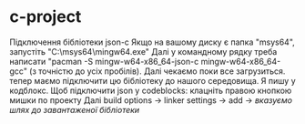 # c-project

Підключення бібліотеки json-c
Якщо на вашому диску є папка "msys64", запустіть "С:\msys64\mingw64.exe"
Далі у командному рядку треба написати "pacman -S mingw-w64-x86_64-json-c mingw-w64-x86_64-gcc" (з точністю до усіх пробілів). Далі чекаємо поки все загрузиться.
тепер маємо підключити цю бібліотеку до нашого середовища. Я пишу у кодблокс.
Щоб підключити json у codeblocks:
клацніть правою кнопкою мишки по проекту
Далі build options -> linker settings -> add -> *вказуємо шлях до завантаженої бібліотеки*
